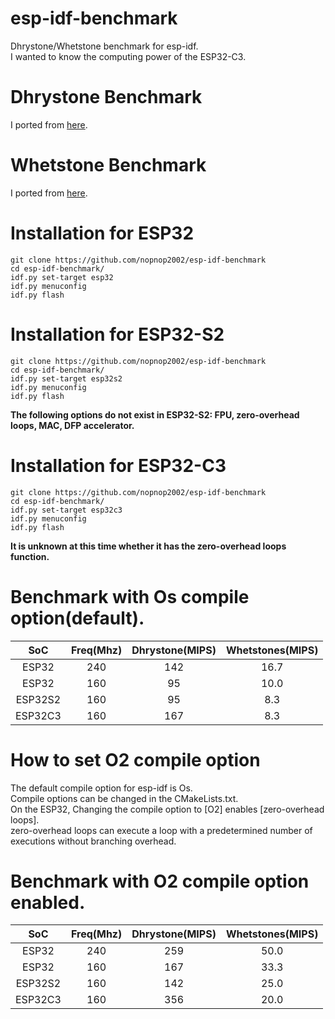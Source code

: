 # esp-idf-benchmark
Dhrystone/Whetstone benchmark for esp-idf.   
I wanted to know the computing power of the ESP32-C3.   

# Dhrystone Benchmark
I ported from [here](https://github.com/Keith-S-Thompson/dhrystone/tree/master/v2.2).   

# Whetstone Benchmark 
I ported from [here](https://github.com/fm4dd/sbc-benchmarks/tree/master/sbc-bench/src/whetstone).

# Installation for ESP32
```
git clone https://github.com/nopnop2002/esp-idf-benchmark
cd esp-idf-benchmark/
idf.py set-target esp32
idf.py menuconfig
idf.py flash
```

# Installation for ESP32-S2
```
git clone https://github.com/nopnop2002/esp-idf-benchmark
cd esp-idf-benchmark/
idf.py set-target esp32s2
idf.py menuconfig
idf.py flash
```

__The following options do not exist in ESP32-S2: FPU, zero-overhead loops, MAC, DFP accelerator.__   


# Installation for ESP32-C3
```
git clone https://github.com/nopnop2002/esp-idf-benchmark
cd esp-idf-benchmark/
idf.py set-target esp32c3
idf.py menuconfig
idf.py flash
```

__It is unknown at this time whether it has the zero-overhead loops function.__   


# Benchmark with Os compile option(default).   

|SoC|Freq(Mhz)|Dhrystone(MIPS)|Whetstones(MIPS)|
|:-:|:-:|:-:|:-:|
|ESP32|240|142|16.7|
|ESP32|160|95|10.0|
|ESP32S2|160|95|8.3|
|ESP32C3|160|167|8.3|

# How to set O2 compile option   
The default compile option for esp-idf is Os.   
Compile options can be changed in the CMakeLists.txt.   
On the ESP32, Changing the compile option to [O2] enables [zero-overhead loops].   
zero-overhead loops can execute a loop with a predetermined number of executions without branching overhead.   


# Benchmark with O2 compile option enabled.   

|SoC|Freq(Mhz)|Dhrystone(MIPS)|Whetstones(MIPS)|
|:-:|:-:|:-:|:-:|
|ESP32|240|259|50.0|
|ESP32|160|167|33.3|
|ESP32S2|160|142|25.0|
|ESP32C3|160|356|20.0|
